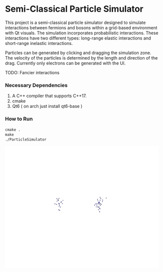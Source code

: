 # Semi-Classical Particle Simulator 
This project is a semi-classical particle simulator designed to simulate interactions between fermions and bosons within a grid-based environment with Qt visuals. The simulation incorporates probabilistic interactions. These interactions have two different types: long-range elastic interactions and short-range inelastic interactions.
 
Particles can be generated by clicking and dragging the simulation zone. The velocity of the particles is determined by the length and direction of the drag. Currently only electrons can be generated with the UI.

TODO: Fancier interactions

### Necessary Dependencies
1. A C++ compiler that supports C++17.
2. cmake
3. Qt6 ( on arch just install qt6-base )

### How to Run
```
cmake .
make
./ParticleSimulator
```

<p align="center">
  <img height="400" src="https://raw.githubusercontent.com/NailoTB/particle_collider/main/figures/basic_collision.gif">
</p>
